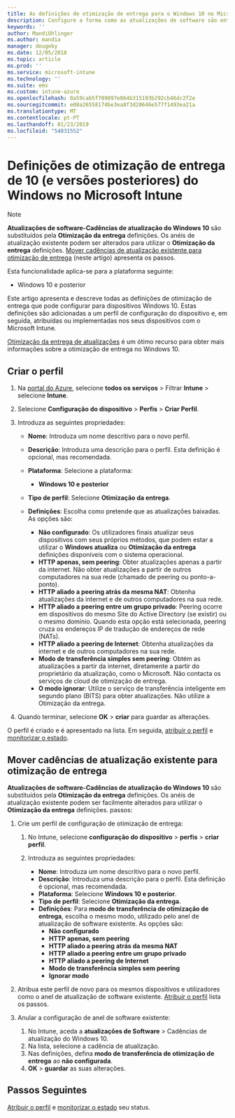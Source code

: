 ```yaml
---
title: As definições de otimização de entrega para o Windows 10 no Microsoft Intune – Azure | Documentos da Microsoft
description: Configure a forma como as atualizações de software são entregues para os seus dispositivos com os serviços de nuvem de otimização de entrega disponíveis com o Windows 10 e dispositivos posteriores. No Intune, crie um perfil de configuração do dispositivo para instalar atualizações a partir da internet. Veja também como substituir cadências de atualização existente com um perfil de otimização de entrega.
keywords: ''
author: MandiOhlinger
ms.author: mandia
manager: dougeby
ms.date: 12/05/2018
ms.topic: article
ms.prod: ''
ms.service: microsoft-intune
ms.technology: ''
ms.suite: ems
ms.custom: intune-azure
ms.openlocfilehash: 0a59cab5f709897e064b315193b292cb46dc2f2e
ms.sourcegitcommit: e08a26558174be3ea8f3d20646e577f1493ea21a
ms.translationtype: MT
ms.contentlocale: pt-PT
ms.lasthandoff: 01/23/2019
ms.locfileid: "54831552"
---
```

# <a name="windows-10-and-newer-delivery-optimization-settings-in-microsoft-intune"></a>Definições de otimização de entrega de 10 (e versões posteriores) do Windows no Microsoft Intune

> [!NOTE]
> **Atualizações de software-Cadências de atualização do Windows 10** são substituídos pela **Otimização da entrega** definições. Os anéis de atualização existente podem ser alterados para utilizar o **Otimização da entrega** definições. [Mover cadências de atualização existente para otimização de entrega](#move-existing-update-rings-to-delivery-optimization) (neste artigo) apresenta os passos. 


Esta funcionalidade aplica-se para a plataforma seguinte:

- Windows 10 e posterior

Este artigo apresenta e descreve todas as definições de otimização de entrega que pode configurar para dispositivos Windows 10. Estas definições são adicionadas a um perfil de configuração do dispositivo e, em seguida, atribuídas ou implementadas nos seus dispositivos com o Microsoft Intune.

[Otimização da entrega de atualizações](https://docs.microsoft.com/windows/deployment/update/waas-delivery-optimization) é um ótimo recurso para obter mais informações sobre a otimização de entrega no Windows 10.

## <a name="create-the-profile"></a>Criar o perfil

1. Na [portal do Azure](https://portal.azure.com), selecione **todos os serviços** > Filtrar **Intune** > selecione **Intune**.

2. Selecione **Configuração do dispositivo** > **Perfis** > **Criar Perfil**.

3. Introduza as seguintes propriedades:

    - **Nome**: Introduza um nome descritivo para o novo perfil.
    - **Descrição**: Introduza uma descrição para o perfil. Esta definição é opcional, mas recomendada.
    - **Plataforma**: Selecione a plataforma:  

        - **Windows 10 e posterior**

    - **Tipo de perfil**: Selecione **Otimização da entrega**.
    - **Definições**: Escolha como pretende que as atualizações baixadas. As opções são: 

        - **Não configurado**: Os utilizadores finais atualizar seus dispositivos com seus próprios métodos, que podem estar a utilizar o **Windows atualiza** ou **Otimização da entrega** definições disponíveis com o sistema operacional.
        - **HTTP apenas, sem peering**: Obter atualizações apenas a partir da internet. Não obter atualizações a partir de outros computadores na sua rede (chamado de peering ou ponto-a-ponto).
        - **HTTP aliado a peering atrás da mesma NAT**: Obtenha atualizações da internet e de outros computadores na sua rede. 
        - **HTTP aliado a peering entre um grupo privado**: Peering ocorre em dispositivos do mesmo Site do Active Directory (se existir) ou o mesmo domínio. Quando esta opção está selecionada, peering cruza os endereços IP de tradução de endereços de rede (NATs).
        - **HTTP aliado a peering de Internet**: Obtenha atualizações da internet e de outros computadores na sua rede.
        - **Modo de transferência simples sem peering**: Obtém as atualizações a partir da internet, diretamente a partir do proprietário da atualização, como o Microsoft. Não contacta os serviços de cloud de otimização de entrega.
        - **O modo ignorar**: Utilize o serviço de transferência inteligente em segundo plano (BITS) para obter atualizações. Não utilize a Otimização da entrega.

4. Quando terminar, selecione **OK** > **criar** para guardar as alterações.

O perfil é criado e é apresentado na lista. Em seguida, [atribuir o perfil](device-profile-assign.md) e [monitorizar o estado](device-profile-monitor.md).

## <a name="move-existing-update-rings-to-delivery-optimization"></a>Mover cadências de atualização existente para otimização de entrega

**Atualizações de software-Cadências de atualização do Windows 10** são substituídos pela **Otimização da entrega** definições. Os anéis de atualização existente podem ser facilmente alterados para utilizar o **Otimização da entrega** definições. passos:

1. Crie um perfil de configuração de otimização de entrega:

    1. No Intune, selecione **configuração do dispositivo** > **perfis** > **criar perfil**.
    2. Introduza as seguintes propriedades:

        - **Nome**: Introduza um nome descritivo para o novo perfil.
        - **Descrição**: Introduza uma descrição para o perfil. Esta definição é opcional, mas recomendada.
        - **Plataforma**: Selecione **Windows 10 e posterior**.
        - **Tipo de perfil**: Selecione **Otimização da entrega**.
        - **Definições**: Para **modo de transferência de otimização de entrega**, escolha o mesmo modo, utilizado pelo anel de atualização de software existente. As opções são:
            - **Não configurado**
            - **HTTP apenas, sem peering**
            - **HTTP aliado a peering atrás da mesma NAT**
            - **HTTP aliado a peering entre um grupo privado**
            - **HTTP aliado a peering de Internet**
            - **Modo de transferência simples sem peering**
            - **Ignorar modo**

2. Atribua este perfil de novo para os mesmos dispositivos e utilizadores como o anel de atualização de software existente. [Atribuir o perfil](device-profile-assign.md) lista os passos.

3. Anular a configuração de anel de software existente:
    1. No Intune, aceda a **atualizações de Software** > Cadências de atualização do Windows 10.
    2. Na lista, selecione a cadência de atualização.
    3. Nas definições, defina **modo de transferência de otimização de entrega** ao **não configurada**.
    4. **OK** > **guardar** as suas alterações.

## <a name="next-steps"></a>Passos Seguintes

[Atribuir o perfil](device-profile-assign.md) e [monitorizar o estado](device-profile-monitor.md) seu status.
